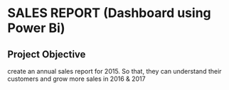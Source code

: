 # SALES REPORT (Dashboard using Power Bi)
## Project Objective
create an annual sales report for 2015. So that, they can understand their customers and grow more sales in 2016 & 2017
